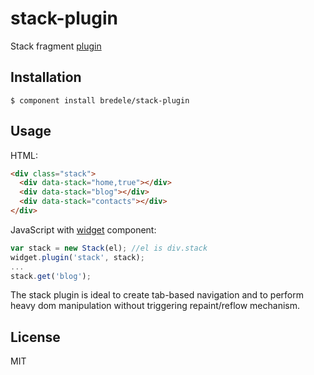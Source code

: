 
# stack-plugin

  Stack fragment [plugin](https://github.com/bredele/data-binding)

## Installation

    $ component install bredele/stack-plugin

## Usage

HTML:

```html
<div class="stack">
  <div data-stack="home,true"></div>
  <div data-stack="blog"></div>
  <div data-stack="contacts"></div>    
</div>

```
JavaScript with [widget](https://github.com/bredele/widget) component:

```js
var stack = new Stack(el); //el is div.stack
widget.plugin('stack', stack);
...
stack.get('blog');
```

The stack plugin is ideal to create tab-based navigation and to perform heavy dom manipulation without triggering repaint/reflow mechanism.


## License

  MIT
